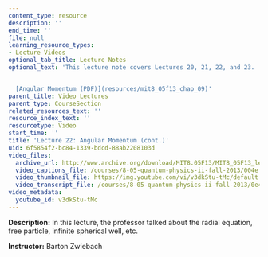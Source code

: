 ```yaml
---
content_type: resource
description: ''
end_time: ''
file: null
learning_resource_types:
- Lecture Videos
optional_tab_title: Lecture Notes
optional_text: 'This lecture note covers Lectures 20, 21, 22, and 23.


  [Angular Momentum (PDF)](resources/mit8_05f13_chap_09)'
parent_title: Video Lectures
parent_type: CourseSection
related_resources_text: ''
resource_index_text: ''
resourcetype: Video
start_time: ''
title: 'Lecture 22: Angular Momentum (cont.)'
uid: 6f5854f2-bc84-1339-bdcd-88ab2208103d
video_files:
  archive_url: http://www.archive.org/download/MIT8.05F13/MIT8_05F13_lec22_300k.mp4
  video_captions_file: /courses/8-05-quantum-physics-ii-fall-2013/004ef51ba2d15b9caaaa0c3bce92deec_v3dkStu-tMc.vtt
  video_thumbnail_file: https://img.youtube.com/vi/v3dkStu-tMc/default.jpg
  video_transcript_file: /courses/8-05-quantum-physics-ii-fall-2013/0e40e65602bb678fb56419c779daa10e_v3dkStu-tMc.pdf
video_metadata:
  youtube_id: v3dkStu-tMc
---
```


**Description:** In this lecture, the professor talked about the radial equation, free particle, infinite spherical well, etc.

**Instructor:** Barton Zwiebach